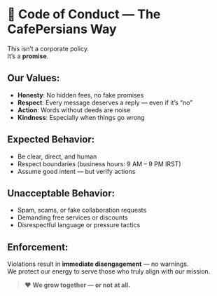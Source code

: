 # 🌸 Code of Conduct — The CafePersians Way

This isn’t a corporate policy.  
It’s a **promise**.

## Our Values:
- **Honesty**: No hidden fees, no fake promises  
- **Respect**: Every message deserves a reply — even if it’s “no”  
- **Action**: Words without deeds are noise  
- **Kindness**: Especially when things go wrong  

## Expected Behavior:
- Be clear, direct, and human  
- Respect boundaries (business hours: 9 AM – 9 PM IRST)  
- Assume good intent — but verify actions  

## Unacceptable Behavior:
- Spam, scams, or fake collaboration requests  
- Demanding free services or discounts  
- Disrespectful language or pressure tactics  

## Enforcement:
Violations result in **immediate disengagement** — no warnings.  
We protect our energy to serve those who truly align with our mission.

> ❤️ **We grow together — or not at all.**
